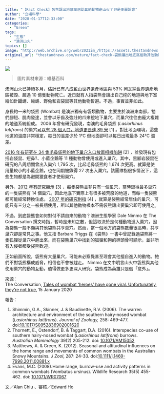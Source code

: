 ```yaml
---
title: "【Fact Check】袋熊讓出地底窩居助其他動物避山火？只是美麗誤會"
author: "立場科學"
date: "2020-01-17T12:33:00"
categories:
  - "Green"
tags:
  - "生態"
  - "澳洲山火"
topics: []
image: "http://web.archive.org/web/2021im_/https://assets.thestandnews.com/media/photos/wombat-07_JoI7L_xtnRRYo.png"
original_url: "thestandnews.com/nature/fact-check-袋熊讓出地底窩居助其他動物避山火-只是美麗誤會"
---
```

![](http://web.archive.org/web/2021im_/https://assets.thestandnews.com/media/photos/wombat-07_JoI7L_xtnRRYo.png)
> 圖片素材來源：維基百科

澳洲山火已持續多月，估計已有八成藍山世界遺產地區與 53% 岡瓦納世界遺產地區被毀、超過 10 億隻動物死亡。近日就有人指袋熊會讓出自己挖的地道與地下室給如針鼴蝟、蜥蜴、野兔和岩袋鼠等其他動物暫避。不過，事實並非如此。

身長約一米的袋熊 (Wombat) 是澳洲獨有有袋類動物，主要生於澳洲東南部，牠們腳短、肌肉發達，並會以牙齒及強壯的爪來挖地下巢穴，而巢穴往往由龐大複雜的地道系統組成。 2006 年曾有研究發現，南澳的毛鼻袋熊 (_Lasiorhinus latifrons_) 的巢穴[可以有 28 個入口，地道更長達 89 米](http://web.archive.org/web/20211229132738/https://zslpublications.onlinelibrary.wiley.com/doi/pdf/10.1017/S0952836902001620) \[1\] 。對比地面環境，這些地道的溫度非常穩定，每日的溫差少於 1℃ 但地面卻可以每日出現最多 24℃ 溫差。

[2016 年有研究在 34 隻毛鼻袋熊的地下巢穴入口放置相機陷阱](http://web.archive.org/web/20211229132738/http://www.publish.csiro.au/am/am15052) \[2\] ，並發現有包括岩袋鼠、短鼻?、小藍企鵝等 11 種動物曾使用或進入巢穴。其中，黑腳岩袋鼠在研究的八周期間曾出入巢穴 1,795 次，比起毛鼻袋熊的 1,674 次更高。就算是使用量較小的小藍企鵝，也在同期被錄得 27 次出入巢穴。該團隊指很多情況下，這些生物都是為避開獵食者才使用巢穴。

另外，[2012 年有研究顯示](http://web.archive.org/web/20211229132738/https://zslpublications.onlinelibrary.wiley.com/doi/abs/10.1111/j.1469-7998.2011.00881.x) \[3\] ，每隻袋熊並非只有一個巢穴，當時錄得最多巢穴的一隻袋熊有 14 個巢穴。因此地底下實際上有很多被荒廢的地道，而每一隻袋熊都可能經常轉換住處。 [2007 年的研究則指](http://web.archive.org/web/20211229132738/http://www.publish.csiro.au/wr/Fulltext/WR07067?subscribe=false) \[4\] ，就算是袋熊經常居住的巢穴，可能只有三分之一被長期使用，所以其他動物根本不需袋熊讓出要巢穴即可使用之。

不過，到底袋熊會如何對付不請自來的動物？澳洲生態學家 Dale Nimmo 在 The Conversation 撰文時指，暫時是未知之數，但這取決於是何種動物進入巢穴，因為袋熊一般不願與其他袋熊共享巢穴。然而，當一個地方的袋熊數量很高時，共享巢穴卻是常見之事。他又指 Barbara Triggs 在《袋熊》一書中曾記錄過袋熊將一隻狐狸從巢穴中趕出來，而在袋熊巢穴中找到的狐狸和狗的碎頭骨可顯示，並非所有入侵者都受袋熊歡迎。

正如前面所說，袋熊有大量巢穴，可能未必察覺甚至理會其他擅自進入的動物。牠們不對袋熊構成威脅，相信也不會被趕走。 Nimmo 在文中明言山火中袋熊與其他使用巢穴的動物互動，值得做更多更深入研究。袋熊成為英雄只是個「意外」。

來源：  
The Conversation, [Tales of wombat ‘heroes’ have gone viral. Unfortunately, they’re not true](http://web.archive.org/web/20211229132738/https://theconversation.com/tales-of-wombat-heroes-have-gone-viral-unfortunately-theyre-not-true-129891), 15 January 2020

報告：

1.  Shimmin, G.A., Skinner, J. & Baudinette, R.V. (2006). The warren architecture and environment of the southern hairy‐nosed wombat (_Lasiorhinus latifrons_). _Journal of Zoology,_ 258: 469-477. doi:[10.1017/S0952836902001620](http://web.archive.org/web/20211229132738/http://zslpublications.onlinelibrary.wiley.com/doi/pdf/10.1017/S0952836902001620)
2.  Thornett, E., Ostendorf, B. & Taggart, D.A. (2016). Interspecies co-use of southern hairy-nosed wombat (_Lasiorhinus latifrons_) burrows. _Australian Mammalogy_ 39(2) 205-212. doi: [10.1071/AM15052](http://web.archive.org/web/20211229132738/https://doi.org/10.1071/AM15052)
3.  Matthews, A. & Green, K. (2012). Seasonal and altitudinal influences on the home range and movements of common wombats in the Australian Snowy Mountains. _J Zool_, 287: 24-33. doi:[10.1111/j.1469-7998.2011.00881.x](http://web.archive.org/web/20211229132738/https://zslpublications.onlinelibrary.wiley.com/doi/abs/10.1111/j.1469-7998.2011.00881.x)
4.  Evans, M.C. (2008).Home range, burrow-use and activity patterns in common wombats (Vombatus ursinus). Wildlife Research 35(5) 455-462. doi: [10.1071/WR07067](http://web.archive.org/web/20211229132738/https://doi.org/10.1071/WR07067)

文／Alan Chiu 、審核／Edward Ho